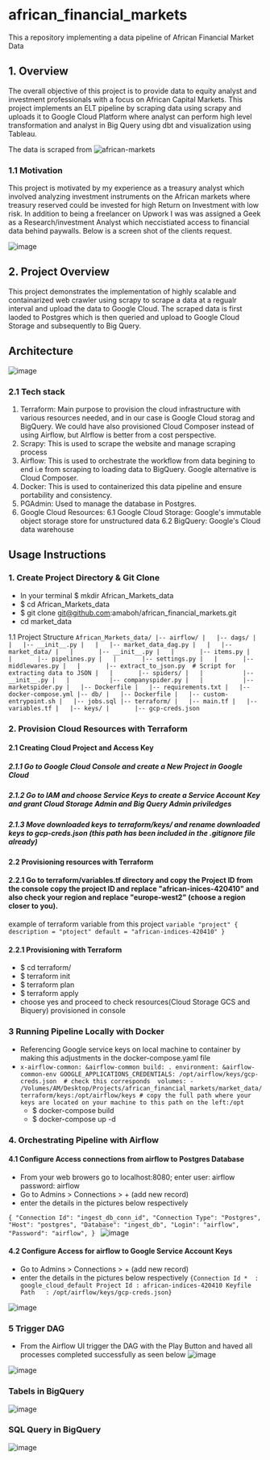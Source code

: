# african_financial_markets
This a repository implementing a data pipeline of African Financial Market Data

## 1. Overview
The overall objective of this project is to provide data to equity analyst and investment professionals with a focus on African Capital Markets. This project implements an ELT pipeline by scraping data using scrapy and uploads it to Google Cloud Platform where analyst can perform high level transformation and analyst in Big Query using dbt and visualization using Tableau. 

The data is scraped from ![african-markets](https://african-markets.com/)

### 1.1 Motivation
This project is motivated by my experience as a treasury analyst which involved analyzing investment instruments on the African markets where treasury reserved could be invested for high Return on Investment with low risk. In addition to being a freelancer on Upwork I was was assigned a Geek as a Research/investment Analyst which neccistiated access to financial data behind paywalls. Below is a screen shot of the clients request. 

![image](https://github.com/amaboh/african_financial_markets/assets/85511496/12721e8a-cd49-4335-b92b-a4579c5713b8)

## 2. Project Overview 
This project demonstrates the implementation of highly scalable and containarized web crawler using scrapy to scrape a data at a regualr interval and upload the data to Google Cloud. The scraped data is first laoded to Postgres which is then queried and upload to Google Cloud Storage and subsequently to Big Query. 

## Architecture

![image](https://github.com/amaboh/african_financial_markets/assets/85511496/5cb48d62-e1ea-4ba1-82e9-da470a403b10)

### 2.1 Tech stack 
1. Terraform: Main purpose to provision the cloud infrastructure with various resources needed, and in our case is Google Cloud storag and BigQuery. We could have also provisioned Cloud Composer instead of using Airflow, but AIrflow is better from a cost perspective. 
2. Scrapy: This is used to scrape the website and manage scraping process
3. Airflow: This is used to orchestrate the workflow from data begining to end i.e from scraping to loading data to BigQuery. Google alternative is Cloud Composer. 
4. Docker: This is used to containerized this data pipeline and ensure portability and consistency.
5. PGAdmin: Used to manage the database in Postgres.
6. Google Cloud Resources:
6.1 Google Cloud Storage: Google's immutable object storage store for unstructured data
6.2 BigQuery: Google's Cloud data warehouse

##  Usage Instructions
### 1. Create Project Directory & Git Clone
- In your terminal $ mkdir African_Markets_data
- $ cd African_Markets_data
- $ git clone git@github.com:amaboh/african_financial_markets.git
- cd market_data

1.1 Project Structure 
`African_Markets_data/
|-- airflow/
|   |-- dags/
|   |   |-- __init__.py
|   |   |-- market_data_dag.py
|   |   |-- market_data/
|   |       |-- __init__.py
|   |       |-- items.py
|   |       |-- pipelines.py
|   |       |-- settings.py
|   |       |-- middlewares.py
|   |       |-- extract_to_json.py  # Script for extracting data to JSON
|   |       |-- spiders/
|   |           |-- __init__.py
|   |           |-- companyspider.py
|   |           |-- marketspider.py
|   |-- Dockerfile
|   |-- requirements.txt
|   |-- docker-compose.yml
|-- db/
|   |-- Dockerfile
|   |-- custom-entrypoint.sh
|   |-- jobs.sql
|-- terraform/
|   |-- main.tf
|   |-- variables.tf
|   |-- keys/
|       |-- gcp-creds.json
`

### 2. Provision Cloud Resources with Terraform

#### 2.1 Creating Cloud Project and Access Key
##### 2.1.1 Go to Google Cloud Console and create a New Project in Google Cloud 
##### 2.1.2 Go to IAM and choose Service Keys to create a Service Account Key and grant Cloud Storage Admin and Big Query Admin priviledges
##### 2.1.3 Move downloaded keys to terraform/keys/ and rename downloaded keys to gcp-creds.json (this path has been included in the .gitignore file already) 

#### 2.2 Provisioning resources with Terraform
#### 2.2.1 Go to terraform/variables.tf directory and copy the Project ID from the console copy the project ID and replace "african-inices-420410" and also check your region and replace "europe-west2" (choose a region closer to you). 
example of terraform variable from this project
`variable "project" {
    description = "ptoject"
  default = "african-indices-420410"
}`
#### 2.2.1 Provisioning with Terraform
- $ cd terraform/
- $ terraform init
- $ terraform plan
- $ terraform apply
- choose yes and proceed to check resources(Cloud Storage GCS and Biquery) provisioned in console

### 3 Running Pipeline Locally with Docker
- Referencing Google service keys on local machine to container by making this adjustments in the docker-compose.yaml file
- `x-airflow-common: &airflow-common
  build: .
  environment: &airflow-common-env
      GOOGLE_APPLICATIONS_CREDENTIALS: /opt/airflow/keys/gcp-creds.json  # check this corresponds 
  volumes:
      - /Volumes/AM/Desktop/Projects/african_financial_markets/market_data/terraform/keys:/opt/airflow/keys # copy the full path where your keys are located on your machine to this path on the left:/opt
  `
  - $ docker-compose build
  - $ docker-compose up -d

### 4. Orchestrating Pipeline with Airflow
#### 4.1 Configure Access connections from airflow to Postgres Database
- From your web browers go to localhost:8080; enter user: airflow password: airflow
- Go to Admins > Connections > + (add new record)
- enter the details in the pictures below respectively

`{
    "Connection Id": "ingest_db_conn_id",
    "Connection Type": "Postgres",
    "Host": "postgres",
    "Database": "ingest_db",
    "Login": "airflow",
    "Password": "airflow",
}
`
![image](https://github.com/amaboh/african_financial_markets/assets/85511496/5e56c1ab-9c33-4bc2-ae42-e5e840443bc2)

 #### 4.2 Configure Access for airflow to Google Service Account Keys 
- Go to Admins > Connections > + (add new record)
- enter the details in the pictures below respectively
 `{Connection Id *	: google_cloud_default
 Project Id	: african-indices-420410
 Keyfile Path	: /opt/airflow/keys/gcp-creds.json}`

![image](https://github.com/amaboh/african_financial_markets/assets/85511496/fa463cee-c0e3-4b2c-ada4-ec09ef824976)

### 5 Trigger DAG 
- From the Airflow UI trigger the DAG with the Play Button and haved all processes completed successfully as seen below
  ![image](https://github.com/amaboh/african_financial_markets/assets/85511496/174d874a-f11a-4579-83a7-cd75ba7ca24e)

![image](https://github.com/amaboh/african_financial_markets/assets/85511496/97c5887d-8c93-49d8-90de-2e3486bd73b4)

### Tabels in BigQuery 

![image](https://github.com/amaboh/african_financial_markets/assets/85511496/83d3a424-0c09-46af-ab3e-e2d7f9112e00)

### SQL Query in BigQuery 
![image](https://github.com/amaboh/african_financial_markets/assets/85511496/cebefa13-d422-4753-bebd-fa4241bff6ae)



	
